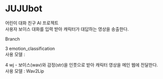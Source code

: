 # JUJUbot  
  
어린이 대화 친구 AI 프로젝트  
사용자 보이스 대화를 입력 받아 캐릭터가 대답하는 영상을 송출한다.  
  
  
Branch   
   
  
  
  3 emotion_classification   
      사용 모델  :   
 
  4 wj - 보이스(wav)와 감정(str)을 인풋으로 받아 캐릭터 영상을 메인 웹에 전달한다.  
      사용 모델  : Wav2Lip  
      
